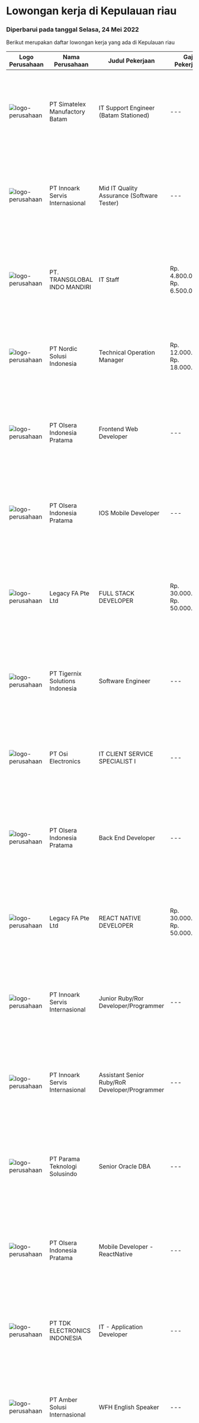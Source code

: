 
  # Lowongan kerja di Kepulauan riau

  ### Diperbarui pada tanggal Selasa, 24 Mei 2022

  Berikut merupakan daftar lowongan kerja yang ada di Kepulauan riau

  |Logo Perusahaan | Nama Perusahaan | Judul Pekerjaan | Gaji Pekerjaan | Lokasi | Deskripsi | Tanggal diunggah | Pranala |
  | -------------- | --------------- | --------------- | --------- | --------- | -------------- | ------- | ----------- |
  |![logo-perusahaan](https://image-service-cdn.seek.com.au/19aaa57caf4ff95a513c7474e8446462f2a837fc/ee4dce1061f3f616224767ad58cb2fc751b8d2dc)|PT Simatelex Manufactory Batam|IT Support Engineer (Batam Stationed)|---|Batam|Responsible for managing domain infrastructure to the IT network environment, monitoring exchange email services, managing daily housekeeping work and...|Senin, 23 Mei 2022|https://www.jobstreet.co.id/id/job/it-support-engineer-batam-stationed-3892100?token=0~6b431c67-b6f0-4612-8079-8b35d2e1e55e&sectionRank=1&jobId=jobstreet-id-job-3892100|
|![logo-perusahaan](https://image-service-cdn.seek.com.au/03d5b2909306d41d8d881d2ac7cfb4a0d8a47045/ee4dce1061f3f616224767ad58cb2fc751b8d2dc)|PT Innoark Servis Internasional|Mid IT Quality Assurance (Software Tester)|---|Batam|Execute all testing tasks based on the test scenarios. Build test scenarios based on the business requirements. Build test cases for the agreed test...|Sabtu, 21 Mei 2022|https://www.jobstreet.co.id/id/job/mid-it-quality-assurance-software-tester-3872395?token=0~6b431c67-b6f0-4612-8079-8b35d2e1e55e&sectionRank=2&jobId=jobstreet-id-job-3872395|
|![logo-perusahaan](https://image-service-cdn.seek.com.au/286a1c5e7aea3120d44527a5b1a53c42d20b5c74/ee4dce1061f3f616224767ad58cb2fc751b8d2dc)|PT. TRANSGLOBAL INDO MANDIRI|IT Staff|Rp. 4.800.000-Rp. 6.500.000|Batam|IT Support (menghandle perangkat lunak, jaringan, dll kantor) Koordinasi konten postingan website dan sosmed dengan subcon luar Photography &amp;...|Rabu, 18 Mei 2022|https://www.jobstreet.co.id/id/job/it-staff-3886514?token=0~6b431c67-b6f0-4612-8079-8b35d2e1e55e&sectionRank=3&jobId=jobstreet-id-job-3886514|
|![logo-perusahaan](https://image-service-cdn.seek.com.au/0cd8ed87311434aef1b0fd786d69bd3ecd352cf0/ee4dce1061f3f616224767ad58cb2fc751b8d2dc)|PT Nordic Solusi Indonesia|Technical Operation Manager|Rp. 12.000.000-Rp. 18.000.000|Batam|Requirement: At least 5 Year(s) of working experience in the related field is required for this position. Required Skill(s): Windows Server,...|Jumat, 20 Mei 2022|https://www.jobstreet.co.id/id/job/technical-operation-manager-3891071?token=0~6b431c67-b6f0-4612-8079-8b35d2e1e55e&sectionRank=4&jobId=jobstreet-id-job-3891071|
|![logo-perusahaan](https://image-service-cdn.seek.com.au/90e9bb2e5bcac40b68d491aafb34203d371349a1/ee4dce1061f3f616224767ad58cb2fc751b8d2dc)|PT Olsera Indonesia Pratama|Frontend Web Developer|---|Jakarta Raya|Responsibilities: Development in an AGILE environment Create good product with accessibility and security compliance Create good product with...|Jumat, 20 Mei 2022|https://www.jobstreet.co.id/id/job/frontend-web-developer-3890847?token=0~6b431c67-b6f0-4612-8079-8b35d2e1e55e&sectionRank=5&jobId=jobstreet-id-job-3890847|
|![logo-perusahaan](https://image-service-cdn.seek.com.au/90e9bb2e5bcac40b68d491aafb34203d371349a1/ee4dce1061f3f616224767ad58cb2fc751b8d2dc)|PT Olsera Indonesia Pratama|IOS Mobile Developer|---|Jakarta Raya|Responsibilities: Development in an AGILE environment Build reusable codes and libraries Create good product with accessibility and security...|Senin, 23 Mei 2022|https://www.jobstreet.co.id/id/job/ios-mobile-developer-3892469?token=0~6b431c67-b6f0-4612-8079-8b35d2e1e55e&sectionRank=6&jobId=jobstreet-id-job-3892469|
|![logo-perusahaan](https://image-service-cdn.seek.com.au/4ca255460a517be0738e175e80e6ef518426540e/ee4dce1061f3f616224767ad58cb2fc751b8d2dc)|Legacy FA Pte Ltd|FULL STACK DEVELOPER|Rp. 30.000.000-Rp. 50.000.000|Batam|We are looking for a Full Stack developer interested in building performant and UI friendly web apps and scalable backends. As a Full Stack Developer,...|Jumat, 20 Mei 2022|https://www.jobstreet.co.id/id/job/full-stack-developer-9597479/origin/sg?token=0~6b431c67-b6f0-4612-8079-8b35d2e1e55e&sectionRank=7&jobId=jobstreet-sg-job-9597479|
|![logo-perusahaan](https://image-service-cdn.seek.com.au/d4d06467c766a31d87825dc4465efd49dc121835/ee4dce1061f3f616224767ad58cb2fc751b8d2dc)|PT Tigernix Solutions Indonesia|Software Engineer|---|Batam|Skills and Qualifications:  Familiar with at least 1 programming language. Have a good-logic and problem-solving skills. Have a high willingness to...|Rabu, 18 Mei 2022|https://www.jobstreet.co.id/id/job/software-engineer-3873514?token=0~6b431c67-b6f0-4612-8079-8b35d2e1e55e&sectionRank=8&jobId=jobstreet-id-job-3873514|
|![logo-perusahaan](https://image-service-cdn.seek.com.au/6bf802c6cec024c241df44e30bad0986338cd938/ee4dce1061f3f616224767ad58cb2fc751b8d2dc)|PT Osi Electronics|IT CLIENT SERVICE SPECIALIST I|---|Batam|Associate’s or bachelor’s degree in computer science or a related field. 2+ years of experience in a technical support role. Working knowledge and...|Selasa, 17 Mei 2022|https://www.jobstreet.co.id/id/job/it-client-service-specialist-i-3885290?token=0~6b431c67-b6f0-4612-8079-8b35d2e1e55e&sectionRank=9&jobId=jobstreet-id-job-3885290|
|![logo-perusahaan](https://image-service-cdn.seek.com.au/90e9bb2e5bcac40b68d491aafb34203d371349a1/ee4dce1061f3f616224767ad58cb2fc751b8d2dc)|PT Olsera Indonesia Pratama|Back End Developer|---|Jakarta Raya|Responsibilities: Development in an AGILE environment Create good product with accessibility and security compliance Create good product with...|Rabu, 18 Mei 2022|https://www.jobstreet.co.id/id/job/back-end-developer-3886495?token=0~6b431c67-b6f0-4612-8079-8b35d2e1e55e&sectionRank=10&jobId=jobstreet-id-job-3886495|
|![logo-perusahaan](https://image-service-cdn.seek.com.au/1942bd37c68c1b69e7f22b9164df09c339de5ebc/ee4dce1061f3f616224767ad58cb2fc751b8d2dc)|Legacy FA Pte Ltd|REACT NATIVE DEVELOPER|Rp. 30.000.000-Rp. 50.000.000|Batam|We are looking for a React Native developer interested in building performant and UI friendly mobile apps for both iOS and Android platforms. You will...|Jumat, 20 Mei 2022|https://www.jobstreet.co.id/id/job/react-native-developer-9597455/origin/sg?token=0~6b431c67-b6f0-4612-8079-8b35d2e1e55e&sectionRank=11&jobId=jobstreet-sg-job-9597455|
|![logo-perusahaan](https://image-service-cdn.seek.com.au/5f8b109dba2d1bd12e0f98858b63c67a0c0b684e/ee4dce1061f3f616224767ad58cb2fc751b8d2dc)|PT Innoark Servis Internasional|Junior Ruby/Ror Developer/Programmer|---|Batam|Responsibilities: - Working on project-based requirements- Providing solution for issues-Work with the technical and product team to develop company...|Sabtu, 14 Mei 2022|https://www.jobstreet.co.id/id/job/junior-ruby-ror-developer-programmer-3870654?token=0~6b431c67-b6f0-4612-8079-8b35d2e1e55e&sectionRank=12&jobId=jobstreet-id-job-3870654|
|![logo-perusahaan](https://image-service-cdn.seek.com.au/5f8b109dba2d1bd12e0f98858b63c67a0c0b684e/ee4dce1061f3f616224767ad58cb2fc751b8d2dc)|PT Innoark Servis Internasional|Assistant Senior Ruby/RoR Developer/Programmer|---|Batam|Responsibilities: Working on project-based requirements Providing solution for issues Providing idea to maintain and improve current working system Be...|Rabu, 11 Mei 2022|https://www.jobstreet.co.id/id/job/assistant-senior-ruby-ror-developer-programmer-3867606?token=0~6b431c67-b6f0-4612-8079-8b35d2e1e55e&sectionRank=13&jobId=jobstreet-id-job-3867606|
|![logo-perusahaan](https://i.ibb.co/sqvTCh9/112815900-stock-vector-no-image-available-icon-flat-vector.webp)|PT Parama Teknologi Solusindo|Senior Oracle DBA|---|Jakarta Raya|Job Description: Responsible for project delnery, which includes solutioning, implementing, migration and upgrading for oracle Standalone, HA and DR...|Rabu, 18 Mei 2022|https://www.jobstreet.co.id/id/job/senior-oracle-dba-3887558?token=0~6b431c67-b6f0-4612-8079-8b35d2e1e55e&sectionRank=14&jobId=jobstreet-id-job-3887558|
|![logo-perusahaan](https://image-service-cdn.seek.com.au/90e9bb2e5bcac40b68d491aafb34203d371349a1/ee4dce1061f3f616224767ad58cb2fc751b8d2dc)|PT Olsera Indonesia Pratama|Mobile Developer - ReactNative|---|Batam|Responsibilities: Development in an AGILE environment Create good product with accessibility and security compliance Create good product with...|Selasa, 10 Mei 2022|https://www.jobstreet.co.id/id/job/mobile-developer-reactnative-3865535?token=0~6b431c67-b6f0-4612-8079-8b35d2e1e55e&sectionRank=15&jobId=jobstreet-id-job-3865535|
|![logo-perusahaan](https://image-service-cdn.seek.com.au/abf296bd91f8d6875073b1d919f8980bdd50bf3a/ee4dce1061f3f616224767ad58cb2fc751b8d2dc)|PT TDK ELECTRONICS INDONESIA|IT - Application Developer|---|Batam|Tasks and responsibilities Ensuring the availability and reliability of the System. Ensuring adequate license required for running the System...|Rabu, 04 Mei 2022|https://www.jobstreet.co.id/id/job/it-application-developer-3865685?token=0~6b431c67-b6f0-4612-8079-8b35d2e1e55e&sectionRank=16&jobId=jobstreet-id-job-3865685|
|![logo-perusahaan](https://i.ibb.co/sqvTCh9/112815900-stock-vector-no-image-available-icon-flat-vector.webp)|PT Amber Solusi Internasional|WFH English Speaker|---|Jakarta Raya|Working hour starting 8 PM - 5 AM WIB (starts in evening)Will be supporting USA based companyWorking days and national holidays are following USA...|Kamis, 28 April 2022|https://www.jobstreet.co.id/id/job/wfh-english-speaker-3869260?token=0~6b431c67-b6f0-4612-8079-8b35d2e1e55e&sectionRank=17&jobId=jobstreet-id-job-3869260|
|![logo-perusahaan](https://image-service-cdn.seek.com.au/dc9c65aecd831e7f13f74e29c3fee4ccfeded580/ee4dce1061f3f616224767ad58cb2fc751b8d2dc)|PT Flextronics Technology Indonesia|Program administrator|---|Batam|At Flex, we welcome people of all backgrounds. Our employees thrive here by living our values: we support each other as we strive to find a better...|Minggu, 22 Mei 2022|https://www.jobstreet.co.id/id/job/program-administrator-1031549929?token=0~6b431c67-b6f0-4612-8079-8b35d2e1e55e&sectionRank=18&jobId=jobstreet-id-job-1031549929|


  [Kembali ke daftar lowongan kerja 🔙](../README.md#daftar-lowongan-kerja)
  